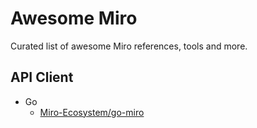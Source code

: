 # Awesome Miro

Curated list of awesome Miro references, tools and more.

## API Client

* Go
    * [Miro-Ecosystem/go-miro](https://github.com/Miro-Ecosystem/go-miro)

